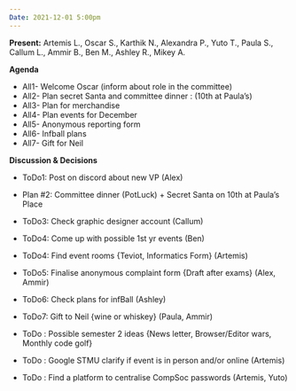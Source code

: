 ```yaml
---
Date: 2021-12-01 5:00pm
---
```


**Present:** Artemis L., Oscar S., Karthik N., Alexandra P., Yuto T., Paula S., Callum L., Ammir B., Ben M., Ashley R., Mikey A.

**Agenda**
* All1- Welcome Oscar (inform about role in the committee)
* All2- Plan secret Santa and committee dinner : (10th at Paula’s)
* All3- Plan for merchandise 
* All4- Plan events for December
* All5- Anonymous reporting form
* All6- Infball plans
* All7- Gift for Neil

**Discussion & Decisions**
* ToDo1: Post on discord about new VP (Alex)
* Plan #2: Committee dinner (PotLuck) + Secret Santa on 10th at Paula’s Place
* ToDo3: Check graphic designer account (Callum)
* ToDo4: Come up with possible 1st yr events (Ben)
* ToDo4: Find event rooms {Teviot, Informatics Form} (Artemis)
* ToDo5: Finalise anonymous complaint form {Draft after exams} (Alex, Ammir)
* ToDo6: Check plans for infBall (Ashley)
* ToDo7: Gift to Neil {wine or whiskey} (Paula, Ammir)

* ToDo : Possible semester 2 ideas {News letter, Browser/Editor wars, Monthly code golf}
* ToDo : Google STMU clarify if event is in person and/or online (Artemis)
* ToDo : Find a platform to centralise CompSoc passwords (Artemis, Yuto)
